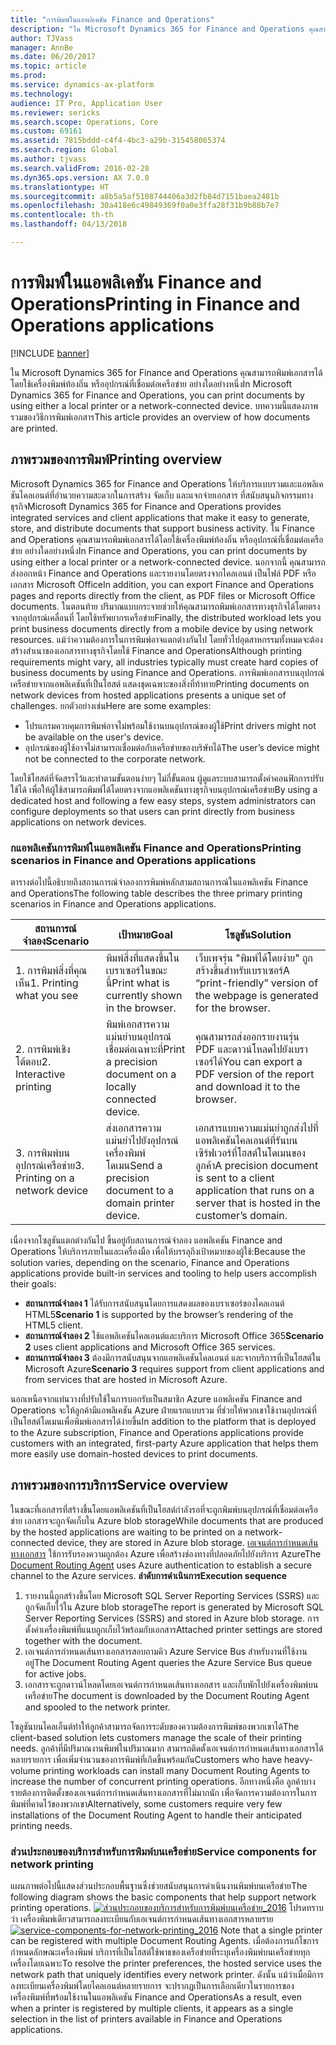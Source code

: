 ```yaml
---
title: "การพิมพ์ในแอพลิเคชัน Finance and Operations"
description: "ใน Microsoft Dynamics 365 for Finance and Operations คุณสามารถพิมพ์เอกสารได้โดยใช้เครื่องพิมพ์ท้องถิ่น หรืออุปกรณ์ที่เชื่อมต่อเครือข่าย อย่างใดอย่างหนึ่ง บทความนี้แสดงภาพรวมของวิธีการพิมพ์เอกสาร"
author: TJVass
manager: AnnBe
ms.date: 06/20/2017
ms.topic: article
ms.prod: 
ms.service: dynamics-ax-platform
ms.technology: 
audience: IT Pro, Application User
ms.reviewer: sericks
ms.search.scope: Operations, Core
ms.custom: 69161
ms.assetid: 7815bddd-c4f4-4bc3-a29b-315458065374
ms.search.region: Global
ms.author: tjvass
ms.search.validFrom: 2016-02-28
ms.dyn365.ops.version: AX 7.0.0
ms.translationtype: HT
ms.sourcegitcommit: a8b5a5af5108744406a3d2fb84d7151baea2481b
ms.openlocfilehash: 30a418e6c49849369f0a0e3ffa28f31b9b88b7e7
ms.contentlocale: th-th
ms.lasthandoff: 04/13/2018

---
```


# <a name="printing-in-finance-and-operations-applications"></a><span data-ttu-id="6978f-104">การพิมพ์ในแอพลิเคชัน Finance and Operations</span><span class="sxs-lookup"><span data-stu-id="6978f-104">Printing in Finance and Operations applications</span></span>

[!INCLUDE [banner](../includes/banner.md)]

<span data-ttu-id="6978f-105">ใน Microsoft Dynamics 365 for Finance and Operations คุณสามารถพิมพ์เอกสารได้โดยใช้เครื่องพิมพ์ท้องถิ่น หรืออุปกรณ์ที่เชื่อมต่อเครือข่าย อย่างใดอย่างหนึ่ง</span><span class="sxs-lookup"><span data-stu-id="6978f-105">In Microsoft Dynamics 365 for Finance and Operations, you can print documents by using either a local printer or a network-connected device.</span></span> <span data-ttu-id="6978f-106">บทความนี้แสดงภาพรวมของวิธีการพิมพ์เอกสาร</span><span class="sxs-lookup"><span data-stu-id="6978f-106">This article provides an overview of how documents are printed.</span></span>

<a name="printing-overview"></a><span data-ttu-id="6978f-107">ภาพรวมของการพิมพ์</span><span class="sxs-lookup"><span data-stu-id="6978f-107">Printing overview</span></span>
-----------------

<span data-ttu-id="6978f-108">Microsoft Dynamics 365 for Finance and Operations ให้บริการแบบรวมและแอพลิเคชันไคลเอนต์ที่อำนวยความสะดวกในการสร้าง จัดเก็บ และแจกจ่ายเอกสาร ที่สนับสนุนกิจกรรมทางธุรกิจ</span><span class="sxs-lookup"><span data-stu-id="6978f-108">Microsoft Dynamics 365 for Finance and Operations provides integrated services and client applications that make it easy to generate, store, and distribute documents that support business activity.</span></span> <span data-ttu-id="6978f-109">ใน Finance and Operations คุณสามารถพิมพ์เอกสารได้โดยใช้เครื่องพิมพ์ท้องถิ่น หรืออุปกรณ์ที่เชื่อมต่อเครือข่าย อย่างใดอย่างหนึ่ง</span><span class="sxs-lookup"><span data-stu-id="6978f-109">In Finance and Operations, you can print documents by using either a local printer or a network-connected device.</span></span> <span data-ttu-id="6978f-110">นอกจากนี้ คุณสามารถส่งออกหน้า Finance and Operations และรายงานโดยตรงจากไคลเอนต์ เป็นไฟล์ PDF หรือเอกสาร Microsoft Office</span><span class="sxs-lookup"><span data-stu-id="6978f-110">In addition, you can export Finance and Operations pages and reports directly from the client, as PDF files or Microsoft Office documents.</span></span> <span data-ttu-id="6978f-111">ในตอนท้าย ปริมาณแบบกระจายช่วยให้คุณสามารถพิมพ์เอกสารทางธุรกิจได้โดยตรงจากอุปกรณ์เคลื่อนที่ โดยใช้ทรัพยากรเครือข่าย</span><span class="sxs-lookup"><span data-stu-id="6978f-111">Finally, the distributed workload lets you print business documents directly from a mobile device by using network resources.</span></span> <span data-ttu-id="6978f-112">แม้ว่าความต้องการในการพิมพ์อาจแตกต่างกันไป โดยทั่วไปอุตสาหกรรมทั้งหมดจะต้องสร้างสำเนาของเอกสารทางธุรกิจโดยใช้ Finance and Operations</span><span class="sxs-lookup"><span data-stu-id="6978f-112">Although printing requirements might vary, all industries typically must create hard copies of business documents by using Finance and Operations.</span></span> <span data-ttu-id="6978f-113">การพิมพ์เอกสารบนอุปกรณ์เครือข่ายจากแอพลิเคชันที่เป็นโฮสต์ แสดงชุดเฉพาะของสิ่งที่ท้าทาย</span><span class="sxs-lookup"><span data-stu-id="6978f-113">Printing documents on network devices from hosted applications presents a unique set of challenges.</span></span> <span data-ttu-id="6978f-114">ยกตัวอย่างเช่น</span><span class="sxs-lookup"><span data-stu-id="6978f-114">Here are some examples:</span></span>

-   <span data-ttu-id="6978f-115">โปรแกรมควบคุมการพิมพ์อาจไม่พร้อมใช้งานบนอุปกรณ์ของผู้ใช้</span><span class="sxs-lookup"><span data-stu-id="6978f-115">Print drivers might not be available on the user's device.</span></span>
-   <span data-ttu-id="6978f-116">อุปกรณ์ของผู้ใช้อาจไม่สามารถเชื่อมต่อกับเครือข่ายของบริษัทได้</span><span class="sxs-lookup"><span data-stu-id="6978f-116">The user’s device might not be connected to the corporate network.</span></span>

<span data-ttu-id="6978f-117">โดยใช้โฮสต์ที่จัดสรรไว้และทำตามขั้นตอนง่ายๆ ไม่กี่ขั้นตอน ผู้ดูแลระบบสามารถตั้งค่าคอนฟิกการปรับใช้ได้ เพื่อให้ผู้ใช้สามารถพิมพ์ได้โดยตรงจากแอพลิเคชันทางธุรกิจบนอุปกรณ์เครือข่าย</span><span class="sxs-lookup"><span data-stu-id="6978f-117">By using a dedicated host and following a few easy steps, system administrators can configure deployments so that users can print directly from business applications on network devices.</span></span>

### <a name="printing-scenarios-in-finance-and-operations-applications"></a><span data-ttu-id="6978f-118">กแอพลิเคชันการพิมพ์ในแอพลิเคชัน Finance and Operations</span><span class="sxs-lookup"><span data-stu-id="6978f-118">Printing scenarios in Finance and Operations applications</span></span>

<span data-ttu-id="6978f-119">ตารางต่อไปนี้อธิบายถึงสถานการณ์จำลองการพิมพ์หลักสามสถานการณ์ในแอพลิเคชัน Finance and Operations</span><span class="sxs-lookup"><span data-stu-id="6978f-119">The following table describes the three primary printing scenarios in Finance and Operations applications.</span></span>

| <span data-ttu-id="6978f-120">สถานการณ์จำลอง</span><span class="sxs-lookup"><span data-stu-id="6978f-120">Scenario</span></span>                        | <span data-ttu-id="6978f-121">เป้าหมาย</span><span class="sxs-lookup"><span data-stu-id="6978f-121">Goal</span></span>                                                      | <span data-ttu-id="6978f-122">โซลูชัน</span><span class="sxs-lookup"><span data-stu-id="6978f-122">Solution</span></span>                                                                                                            |
|---------------------------------|-----------------------------------------------------------|---------------------------------------------------------------------------------------------------------------------|
| <span data-ttu-id="6978f-123">1. การพิมพ์สิ่งที่คุณเห็น</span><span class="sxs-lookup"><span data-stu-id="6978f-123">1. Printing what you see</span></span>        | <span data-ttu-id="6978f-124">พิมพ์สิ่งที่แสดงขึ้นในเบราเซอร์ในขณะนี้</span><span class="sxs-lookup"><span data-stu-id="6978f-124">Print what is currently shown in the browser.</span></span>             | <span data-ttu-id="6978f-125">เว็บเพจรุ่น "พิมพ์ได้โดยง่าย" ถูกสร้างขึ้นสำหรับเบราเซอร์</span><span class="sxs-lookup"><span data-stu-id="6978f-125">A “print-friendly” version of the webpage is generated for the browser.</span></span>                                             |
| <span data-ttu-id="6978f-126">2. การพิมพ์เชิงโต้ตอบ</span><span class="sxs-lookup"><span data-stu-id="6978f-126">2. Interactive printing</span></span>         | <span data-ttu-id="6978f-127">พิมพ์เอกสารความแม่นยำบนอุปกรณ์เชื่อมต่อเฉพาะที่</span><span class="sxs-lookup"><span data-stu-id="6978f-127">Print a precision document on a locally connected device.</span></span> | <span data-ttu-id="6978f-128">คุณสามารถส่งออกรายงานรุ่น PDF และดาวน์โหลดไปยังเบราเซอร์ได้</span><span class="sxs-lookup"><span data-stu-id="6978f-128">You can export a PDF version of the report and download it to the browser.</span></span>                                          |
| <span data-ttu-id="6978f-129">3. การพิมพ์บนอุปกรณ์เครือข่าย</span><span class="sxs-lookup"><span data-stu-id="6978f-129">3. Printing on a network device</span></span> | <span data-ttu-id="6978f-130">ส่งเอกสารความแม่นยำไปยังอุปกรณ์เครื่องพิมพ์โดเมน</span><span class="sxs-lookup"><span data-stu-id="6978f-130">Send a precision document to a domain printer device.</span></span>     | <span data-ttu-id="6978f-131">เอกสารแบบความแม่นยำถูกส่งไปที่แอพลิเคชันไคลเอนต์ที่รันบนเซิร์ฟเวอร์ที่โฮสต์ในโดเมนของลูกค้า</span><span class="sxs-lookup"><span data-stu-id="6978f-131">A precision document is sent to a client application that runs on a server that is hosted in the customer’s domain.</span></span> |

<span data-ttu-id="6978f-132">เนื่องจากโซลูชันแตกต่างกันไป ขึ้นอยู่กับสถานการณ์จำลอง แอพลิเคชัน Finance and Operations ให้บริการภายในและเครื่องมือ เพื่อให้บรรลุถึงเป้าหมายของผู้ใช้:</span><span class="sxs-lookup"><span data-stu-id="6978f-132">Because the solution varies, depending on the scenario, Finance and Operations applications provide built-in services and tooling to help users accomplish their goals:</span></span>

-   <span data-ttu-id="6978f-133">**สถานการณ์จำลอง 1** ได้รับการสนับสนุนโดยการแสดงผลของเบราเซอร์ของไคลเอนต์ HTML5</span><span class="sxs-lookup"><span data-stu-id="6978f-133">**Scenario 1** is supported by the browser’s rendering of the HTML5 client.</span></span>
-   <span data-ttu-id="6978f-134">**สถานการณ์จำลอง 2** ใช้แอพลิเคชันไคลเอนต์และบริการ Microsoft Office 365</span><span class="sxs-lookup"><span data-stu-id="6978f-134">**Scenario 2** uses client applications and Microsoft Office 365 services.</span></span>
-   <span data-ttu-id="6978f-135">**สถานการณ์จำลอง 3** ต้องมีการสนับสนุนจากแอพลิเคชันไคลเอนต์ และจากบริการที่เป็นโฮสต์ใน Microsoft Azure</span><span class="sxs-lookup"><span data-stu-id="6978f-135">**Scenario 3** requires support from client applications and from services that are hosted in Microsoft Azure.</span></span>

<span data-ttu-id="6978f-136">นอกเหนือจากแท่นวางที่ปรับใช้ในการบอกรับเป็นสมาชิก Azure แอพลิเคชัน Finance and Operations จะให้ลูกค้ามีแอพลิเคชัน Azure ฝ่ายแรกแบบรวม ที่ช่วยให้พวกเขาใช้งานอุปกรณ์ที่เป็นโฮสต์โดเมนเพื่อพิมพ์เอกสารได้ง่ายขึ้น</span><span class="sxs-lookup"><span data-stu-id="6978f-136">In addition to the platform that is deployed to the Azure subscription, Finance and Operations applications provide customers with an integrated, first-party Azure application that helps them more easily use domain-hosted devices to print documents.</span></span>

## <a name="service-overview"></a><span data-ttu-id="6978f-137">ภาพรวมของการบริการ</span><span class="sxs-lookup"><span data-stu-id="6978f-137">Service overview</span></span>
<span data-ttu-id="6978f-138">ในขณะที่เอกสารที่สร้างขึ้นโดยแอพลิเคชันที่เป็นโฮสต์กำลังรอที่จะถูกพิมพ์บนอุปกรณ์ที่เชื่อมต่อเครือข่าย เอกสารจะถูกจัดเก็บใน Azure blob storage</span><span class="sxs-lookup"><span data-stu-id="6978f-138">While documents that are produced by the hosted applications are waiting to be printed on a network-connected device, they are stored in Azure blob storage.</span></span> <span data-ttu-id="6978f-139">[เอเจนต์การกำหนดเส้นทางเอกสาร](install-document-routing-agent.md) ใช้การรับรองความถูกต้อง Azure เพื่อสร้างช่องทางที่ปลอดภัยไปยังบริการ Azure</span><span class="sxs-lookup"><span data-stu-id="6978f-139">The [Document Routing Agent](install-document-routing-agent.md) uses Azure authentication to establish a secure channel to the Azure services.</span></span> <span data-ttu-id="6978f-140">**ลำดับการดำเนินการ**</span><span class="sxs-lookup"><span data-stu-id="6978f-140">**Execution sequence**</span></span>

1.  <span data-ttu-id="6978f-141">รายงานนี้ถูกสร้างขึ้นโดย Microsoft SQL Server Reporting Services (SSRS) และถูกจัดเก็บไว้ใน Azure blob storage</span><span class="sxs-lookup"><span data-stu-id="6978f-141">The report is generated by Microsoft SQL Server Reporting Services (SSRS) and stored in Azure blob storage.</span></span> <span data-ttu-id="6978f-142">การตั้งค่าเครื่องพิมพ์ที่แนบถูกเก็บไว้พร้อมกับเอกสาร</span><span class="sxs-lookup"><span data-stu-id="6978f-142">Attached printer settings are stored together with the document.</span></span>
2.  <span data-ttu-id="6978f-143">เอเจนต์การกำหนดเส้นทางเอกสารสอบถามคิว Azure Service Bus สำหรับงานที่ใช้งานอยู่</span><span class="sxs-lookup"><span data-stu-id="6978f-143">The Document Routing Agent queries the Azure Service Bus queue for active jobs.</span></span>
3.  <span data-ttu-id="6978f-144">เอกสารจะถูกดาวน์โหลดโดยเอเจนต์การกำหนดเส้นทางเอกสาร และเก็บพักไปยังเครื่องพิมพ์บนเครือข่าย</span><span class="sxs-lookup"><span data-stu-id="6978f-144">The document is downloaded by the Document Routing Agent and spooled to the network printer.</span></span>

<span data-ttu-id="6978f-145">โซลูชันบนไคลเอ็นต์ทำให้ลูกค้าสามารถจัดการระดับของความต้องการพิมพ์ของพวกเขาได้</span><span class="sxs-lookup"><span data-stu-id="6978f-145">The client-based solution lets customers manage the scale of their printing needs.</span></span> <span data-ttu-id="6978f-146">ลูกค้าที่มีปริมาณงานพิมพ์ในปริมาณมาก สามารถติดตั้งเอเจนต์การกำหนดเส้นทางเอกสารได้หลายรายการ เพื่อเพิ่มจำนวนของการพิมพ์ที่เกิดขึ้นพร้อมกัน</span><span class="sxs-lookup"><span data-stu-id="6978f-146">Customers who have heavy-volume printing workloads can install many Document Routing Agents to increase the number of concurrent printing operations.</span></span> <span data-ttu-id="6978f-147">อีกทางหนึ่งคือ ลูกค้าบางรายต้องการติดตั้งของเอเจนต์การกำหนดเส้นทางเอกสารที่ไม่มากนัก เพื่อจัดการความต้องการในการพิมพ์ที่คาดไว้ของพวกเขา</span><span class="sxs-lookup"><span data-stu-id="6978f-147">Alternatively, some customers require very few installations of the Document Routing Agent to handle their anticipated printing needs.</span></span>

### <a name="service-components-for-network-printing"></a><span data-ttu-id="6978f-148">ส่วนประกอบของบริการสำหรับการพิมพ์บนเครือข่าย</span><span class="sxs-lookup"><span data-stu-id="6978f-148">Service components for network printing</span></span>

<span data-ttu-id="6978f-149">แผนภาพต่อไปนี้แสดงส่วนประกอบพื้นฐานซึ่งช่วยสนับสนุนการดำเนินงานพิมพ์บนเครือข่าย</span><span class="sxs-lookup"><span data-stu-id="6978f-149">The following diagram shows the basic components that help support network printing operations.</span></span> <span data-ttu-id="6978f-150">[![ส่วนประกอบของบริการสำหรับการพิมพ์บนเครือข่าย\_2016](./media/service-components-for-network-printing_2016.png)](./media/service-components-for-network-printing_2016.png) โปรดทราบว่า เครื่องพิมพ์เดียวสามารถลงทะเบียนกับเอเจนต์การกำหนดเส้นทางเอกสารหลายราย</span><span class="sxs-lookup"><span data-stu-id="6978f-150">[![service-components-for-network-printing\_2016](./media/service-components-for-network-printing_2016.png)](./media/service-components-for-network-printing_2016.png) Note that a single printer can be registered with multiple Document Routing Agents.</span></span> <span data-ttu-id="6978f-151">เมื่อต้องการแก้ไขการกำหนดลักษณะเครื่องพิมพ์ บริการที่เป็นโฮสต์ใช้พาธของเครือข่ายที่ระบุเครื่องพิมพ์บนเครือข่ายทุกเครื่องโดยเฉพาะ</span><span class="sxs-lookup"><span data-stu-id="6978f-151">To resolve the printer preferences, the hosted service uses the network path that uniquely identifies every network printer.</span></span> <span data-ttu-id="6978f-152">ดังนั้น แม้ว่าเมื่อมีการลงทะเบียนเครื่องพิมพ์โดยไคลเอนต์หลายรายการ จะปรากฏเป็นการเลือกเดียวในรายการของเครื่องพิมพ์ที่พร้อมใช้งานในแอพลิเคชัน Finance and Operations</span><span class="sxs-lookup"><span data-stu-id="6978f-152">As a result, even when a printer is registered by multiple clients, it appears as a single selection in the list of printers available in Finance and Operations applications.</span></span>




